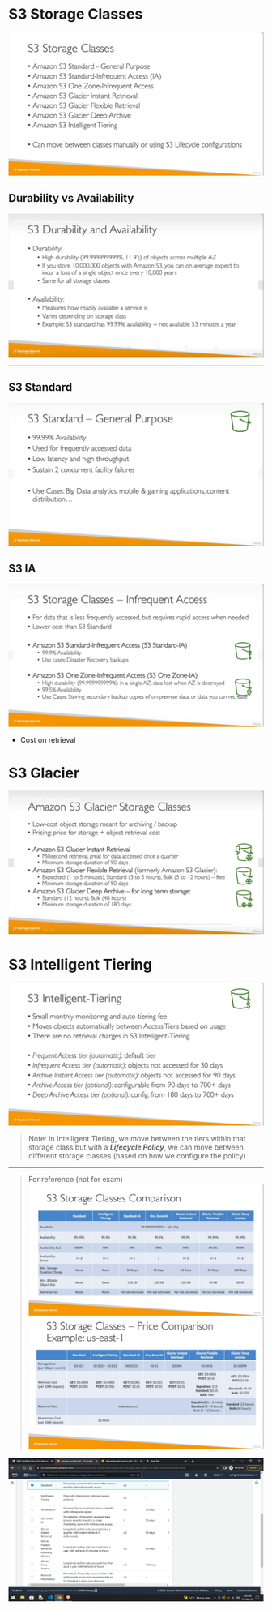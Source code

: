 # S3 Storage Classes
![](img/sotrage-classes.png)  

## Durability vs Availability
![](img/dur.png)  
___
## S3 Standard
![](img/std.png)  
## S3 IA
![](img/ia.png)  
* Cost on retrieval
# S3 Glacier
![](img/glacier.png)  
# S3 Intelligent Tiering
![](img/it.png)  
> Note: In Intelligent Tiering, we move between the tiers within that storage class but with a **_Lifecycle Policy_**, we can move between different storage classes (based on how we configure the policy)
___
> For reference (not for exam)
![](img/table.png)  
![](img/pricing.png)  
 
![](img/use.png)  